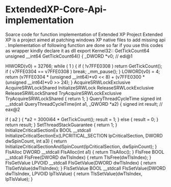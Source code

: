 # ExtendedXP-Core-Api-implementation
Soarce code for function implementation of Extended XP Project 
Extended XP is a project aimed at patching windows XP native files to add missing api .
Implementation of following function are done so far 
if you use this codes as wrapper kindly declare it as dll export 
Kernel32::
GetTickCount64
unsigned __int64 GetTickCount64()
{
  _DWORD *v0; // edi@1

  HIWORD(v0) = 32766;
  while ( 1 )
  {
    if ( !v7FFE0308 )
      return GetTickCount();
    if ( v7FFE0304 == v7FFE0308 )
      break;
    _mm_pause();
  }
  LOWORD(v0) = 4;
  return (v7FFE0304 * (unsigned __int64)*v0 << 8) + (v7FFE0300 * (unsigned __int64)*v0 >> 24);
}
AcquireSRWLockExclusive
AcquireSRWLockShared
InitializeSRWLock
ReleaseSRWLockExclusive
ReleaseSRWLockShared
TryAcquireSRWLockExclusive
TryAcquireSRWLockShared 
{
  return 1;
}
QueryThreadCycleTime 
signed int __stdcall QueryThreadCycleTime(int a1, _QWORD *a2)
{
  signed int result; // eax@2

  if ( a2 )
  {
    *a2 = 3000i64 * GetTickCount();
    result = 1;
  }
  else
  {
    result = 0;
  }
  return result;
}
SetThreadStackGuarantee 
{
  return 1;
}
InitializeCriticalSectionEx 
BOOL __stdcall InitializeCriticalSectionEx(LPCRITICAL_SECTION lpCriticalSection, DWORD dwSpinCount, int a3)
{
  return InitializeCriticalSectionAndSpinCount(lpCriticalSection, dwSpinCount);
}
FlsAlloc
DWORD __stdcall FlsAlloc(int a1)
{
  return TlsAlloc();
}
FlsFree
BOOL __stdcall FlsFree(DWORD dwTlsIndex)
{
  return TlsFree(dwTlsIndex);
}
FlsGetValue
LPVOID __stdcall FlsGetValue(DWORD dwTlsIndex)
{
  return TlsGetValue(dwTlsIndex);
}
FlsSetValue 
BOOL __stdcall FlsSetValue(DWORD dwTlsIndex, LPVOID lpTlsValue)
{
  return TlsSetValue(dwTlsIndex, lpTlsValue);
}
